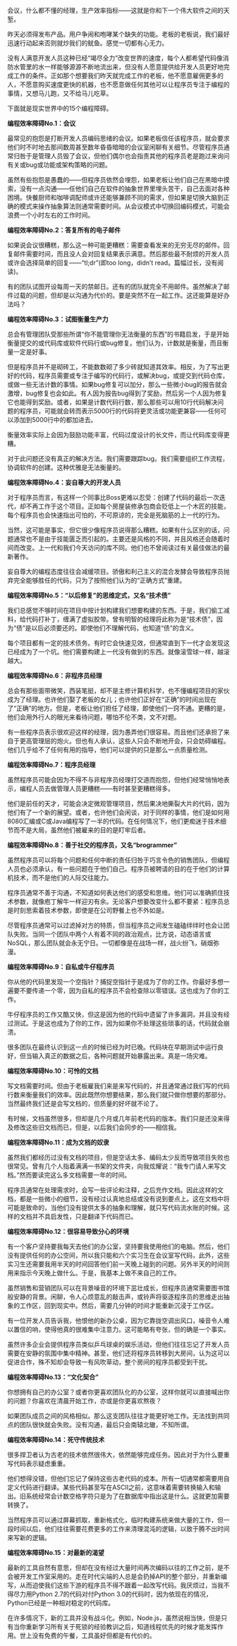 会议，什么都不懂的经理，生产效率指标——这就是你和下一个伟大软件之间的天堑。

昨天必须得发布产品。用户争闹和咆哮某个缺失的功能。老板的老板说，我们最好迅速行动起来否则就炒我们的鱿鱼。感觉一切都有心无力。

没有人满意开发人员这种已经“竭尽全力”改变世界的速度，每个人都希望代码像消防水管里的水一样能够源源不断地流出来，但没有人愿意提供给开发人员更好地完成工作的条件。正如那个想要我们昨天就完成工作的老板，他不愿意雇佣更多的人，不愿意购买速度更快的机器，也不愿意做任何其他可以让程序员专注于编程的事情，又想马儿跑，又不给马儿吃草。

下面就是现实世界中的15个编程障碍。

**编程效率障碍No.1：会议**

最常见的抱怨是打断开发人员编码思绪的会议。如果老板信任该程序员，就会要求他们时不时地去那间数周甚至数年昏昏暗暗的会议室闲聊有关细节。尽管程序员通常归咎于是管理人员毁了会议，但他们偶尔也会指责其他的程序员老是跑过来询问有关或bug或功能或架构策略的问题。

虽然有些抱怨是愚蠢的——但程序员依然会埋怨，如果老板让他们自己在黑暗中摸索，没有一点沟通——任他们自己在软件的抽象世界里埋头苦干，自己去面对各种困境。快餐厨师和咖啡调配师或许还能够兼顾不同的需求，但如果是切换大脑到正确的模式来操作抽象算法则通常需要时间。从会议模式中切换回编码模式，可能会浪费一个小时左右的工作时间。

**编程效率障碍No.2：答复所有的电子邮件**

如果说会议很糟糕，那么这一种可能更糟糕：需要查看发来的无穷无尽的邮件。回复邮件需要时间，而且没人会对回复结果表示满意。然后那些最不耐烦的开发人员或许会选择简单的回复——“tl;dr”(即too long，didn’t read。篇幅过长，没有阅读)。

有的团队试图开设每周一天的禁邮日。还有的团队就完全不用邮件。虽然解决了邮件过载的问题，但却是以沟通为代价的。要是突然不在一起工作。这还能算是好办法吗？

**编程效率障碍No.3：试图衡量生产力**

总会有管理团队受那些所谓“你不能管理你无法衡量的东西”的书籍启发，于是开始衡量提交的或代码库或软件代码行或bug修复。他们认为，计数就是衡量，而且衡量一定是好事。

但是程序员并不是砌砖工，不能数数砌了多少砖就知道其效率。相反，为了写出更好的代码，程序员需要或专注于编写的代码行，或解决bug，或提交到代码仓库，或做一些无法计数的事情。如果bug修复可以加分，那么一些微小bug的报告就会激增，bug修复也会如此。有人因为报告bug得到了奖励，然后另一个人因为修复它也能得到奖励。或者，如果是计数代码行数，那么那些可以用10行代码解决问题的程序员，可能就会转而表示5000行的代码将更灵活或功能更兼容——任何可以添加到5000行中的都加进去。

衡量效率实际上会因为鼓励功能丰富，代码过度设计的长文件，而让代码库变得更糟。

对于此问题还没有真正的解决方法。我们需要跟踪bug。我们需要组织工作流程，协调软件的创建。这种优雅是无法衡量的。

**编程效率障碍No.4：妄自尊大的开发人员**

对于程序员而言，有这样一个同事比Boss更难以忍受：创建了代码的最后一次迭代，却不再工作于这个项目。正如每个房屋装修承包商会贬低上一个木匠的技能，每个程序员也会快速指出可怕的，不可原谅的，完全是死脑筋的上一代的行为。

当然，这可能是事实，但它很少像程序员说得那么糟糕。如果有什么区别的话，问题通常也不是由于技能匮乏而引起的。主要还是风格的不同，并且风格还会随着时间而改变。上一代和我们今天访问的库不同。他们也不曾阅读过有关最佳做法的最新著作。

妄自尊大的编程态度往往会减缓项目。骄傲和利己主义的混合发酵会导致程序员抛弃完全能够胜任的代码，只为了按照他们认为的“正确方式”重建。

**编程效率障碍No.5：“以后修复”的思维定式，又名“技术债”**

我们总感觉不够时间在项目中按计划构建我们想要构建的东西。于是，我们偷工减料，给代码打补丁，缠满了虚拟胶带。曾有明智的经理将此称为是“技术债”，因为“债”是以后必须要还的。即使他们不理解代码，也知道“债”的含义。

每个项目都有一定的技术债务。有时它会快速见效，但通常直到下一代才会发现这已经成为了一个坑。他们需要构建上一代没有做到的东西。就像滚雪球一样，越滚越大。

**编程效率障碍No.6：非程序员经理**

总会有那些面带微笑，西装笔挺，却不是主修计算机科学，也不懂编程项目的家伙成为了经理。也许他们娶了老板的女儿；也许他们正好在“正确”的时间出现在了“正确”的地方。但是，老板让他们担任了经理，即使他们一窍不通。更糟的是，他们会用外行人的眼光来看待问题，哪怕不伦不类，文不对题。

有一些程序员表示很欢迎这样的经理，因为愚弄他们很容易。而且他们还承担了来自于更高管理层的炮火。但也有人承认，这些人只会不断地开会，只会妨碍编程。他们几乎给不了任何有用的指导，他们可以提供的只是那么一点质量检测。

**编程效率障碍No.7：程序员经理**

虽然程序员可能会因为不得不与非程序员经理打交道而抱怨，但他们经常悄悄地表示，编程人员去做管理人员更糟糕——有时甚至更糟糕得多。

他们是前任的天才，可能会决定微观管理项目，然后果决地撕裂大片的代码，因为他们有了一个新的展望。或者，也许他们会闲谈，对于同样的事情，他们是如何用8080汇编或C或Java编程写了一半的代码。在任何情况下，他们更痴迷于技术细节而不是大局，虽然他们被雇来的目的是盯牢后者。

**编程效率障碍No.8：善于社交的程序员，又名“brogrammer”**

虽然程序员可以将每个问题和任何中断的责任归咎于巧言令色的销售团队，但编程人员也必须承认，有一些问题在于他们自己。程序员被聘请的目的在于他们的计算机技术，而不是他们的人际交往能力。

程序员通常不善于沟通，不知道如何表达他们的感受和思维。他们可以准确抓住技术参数，就像庖丁解牛一样迎刃有余。无论客户想要改变什么都不要紧：程序员总是时刻思索着技术参数，即使是在公司野餐上也不外如是。

尽管程序员通常可以过滤掉对方的特质，但当程序员之间发生磕磕绊绊时也会让团队失败。当同一个团队中两个人有着不同的政治观点，比方说，动态语言或NoSQL，那么团队就会永无宁日。一切都像是在战场一样，战火纷飞，硝烟弥漫。

**编程效率障碍No.9：自私或牛仔程序员**

你从他的代码里发现一个空指针？捕捉空指针于是成为了你的工作。你最好多想一遍要不要传递一个零，因为自私的程序员不会检查除以零错误。这也成为了你的工作。

牛仔程序员的工作又酷又快，但这是因为他的代码中遗留了许多漏洞，并且没有经过测试。于是这也成为了你的工作，因为如果你不处理这些琐事的话，代码就会崩溃。

很多团队在最终认识到这一点的时候已经为时已晚。代码块在早期测试中运行良好，但当输入真正的数据之后，各种问题就开始暴露出来。真是一场灾难。

**编程效率障碍No.10：可怜的文档**

写文档需要时间。但由于老板雇我们来是来写代码的，并且通常通过我们写的代码行数来衡量我们的效率。因此既然你想要结果，那么我们就只做你想要的那部分。当然最终我们还是会写文档的，但质量的好坏就不论了。

有时候，文档虽然很多，但却是几个月或几年前老代码的版本。我们只是还没来得及修改这些旧文档而已，但是，以后我们会同步的——相信我。

**编程效率障碍No.11：成为文档的奴隶**

虽然我们都经历过没有文档的项目，但是空话太多、编码太少反而导致项目失败也很常见。曾有几个人指着满满一书架的文件夹，向我炫耀说：“我专门请人来写文档。”然而要读完这么多文档需要一年的时间。

程序员通常在处理需求时，会写一些评论和注释，之后充作文档。因此这样的文档，都是一些微小的细节，没有经过认真地总结或没有说到要点上。这在文档中将可能是致命的，当他们没有提供太多的抽象和理解，就只写代码流水账的时候。这样的文档并不具启发性，只是翻译下代码而已。

**编程效率障碍No.12：很容易导致分心的环境**

有一个客户坚持要我每天去他们的办公室，坚持要我使用他们的电脑。然后，他们没有提供任何的办公空间，所以我只能和六个实习生在会议室写代码，此外，这些实习生还需要我用半天的时间回答他们前一天晚上碰到的问题。另外半天的时间则用来指示今天晚上做什么。于是，我基本上做不来自己的工作。

虽然销售和营销团队可以在背景噪音的环境下茁壮成长，但程序员通常需要图书馆般安静的背景。闲聊，令人心烦意乱的敲击声，或铃声将驱逐程序员的思维走出抽象的工作区，回到现实中。然后，需要几分钟的时间才能重新沉浸于工作区。

有一位开发人员告诉我，他恨他的新办公桌，因为它靠拢空调出风口，噪音令人难以置信的响，使得他真的很难集中注意力。这可能略有夸张，但的确是一个事实。

虽然许多企业会提供程序员类似乒乓球桌的娱乐活动，但他们往往忘记了开发人员需要在安静的氛围中集中精神。甚至，他们还将程序员转移到大房间，认为这可以促进合作，殊不知却会导致一有风吹草动，整个房间的程序员都受到干扰。

**编程效率障碍No.13：“文化契合”**

你想拥有自己的办公室？或者你更喜欢团队化的办公室，这样你就可以直接喊出你的问题？你喜欢在清晨开始工作，亦或是你更喜欢熬夜？

如果团队成员之间的风格相似。那么这支团队往往才能更好地工作。无法找到共同点的团队很快就会失败。没有沟通，最后只会南辕北辙，不知所谓。

**编程效率障碍No.14：死守传统技术**

很多捍卫者认为古老的技术依然很伟大，依然能够完成任务。因此对于为什么要重写代码表示疑虑重重。

他们想得没错，但他们忘记了保持这些古老代码的成本。所有一切通常都需要用自定义代码进行翻译。某些代码甚至写在ASCII之前，这意味着需要转换输入和输出。旧系统经常会计数空格字符只是为了在数据库中指出这是什么。这就更加需要转换了。

当然程序员可以通过屏幕抓取，重新格式化，临时构建系统来做大量的工作，但一段时间以后，他们往往需要花费更多的工作来清理混沌的逻辑，以致于腾不出时间来写新的逻辑。

**编程效率障碍No.15：对最新的渴望**

最新的工具自然有意思，但却在没有经过大量时间再次编码以往的工作之前，是不会被开发工作室采用的。走在时代尖端的人总是会扔掉API的整个部分，并重新编写，从而迫使我们这些下游的程序员不得不跟着一起改写代码。我厌烦过，当我不得尽力用Python 2.7的代码对付Python 3.0的代码时，因为依现在的情况，Python已经是一种相对稳定的代码库。

在许多情况下，新的工具并没有战斗化。例如，Node.js，虽然说相当快，但是只有当你重新学习所有关于死锁的经验教训之后，知道线程优先的时候才能发挥作用。世上没有免费的午餐，工具虽好但都是有代价的。
